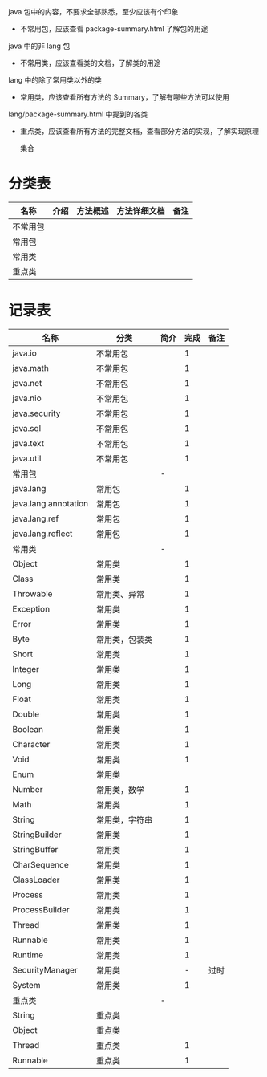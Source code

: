 java 包中的内容，不要求全部熟悉，至少应该有个印象
* 不常用包，应该查看 package-summary.html 了解包的用途

java 中的非 lang 包

* 不常用类，应该查看类的文档，了解类的用途

lang 中的除了常用类以外的类

* 常用类，应该查看所有方法的 Summary，了解有哪些方法可以使用

lang/package-summary.html 中提到的各类

* 重点类，应该查看所有方法的完整文档，查看部分方法的实现，了解实现原理

  集合

# 分类表
名称|介绍|方法概述|方法详细文档|备注
-|-|-|-|-
不常用包|
常用包|
常用类|
重点类|

# 记录表
名称|分类|简介|完成|备注
-|-|-|-|-
java.io|不常用包||1|
java.math|不常用包||1|
java.net|不常用包||1|
java.nio|不常用包||1|
java.security|不常用包||1|
java.sql|不常用包||1|
java.text|不常用包||1|
java.util|不常用包||1|
|常用包||-|
java.lang|常用包||1|
java.lang.annotation|常用包||1|
java.lang.ref|常用包||1|
java.lang.reflect|常用包||1|
|常用类||-|
Object|常用类||1|
Class|常用类||1|
Throwable|常用类、异常||1|
Exception|常用类||1|
Error|常用类||1|
Byte|常用类，包装类||1|
Short|常用类||1|
Integer|常用类||1|
Long|常用类||1|
Float|常用类||1|
Double|常用类||1|
Boolean|常用类||1|
Character|常用类||1|
Void|常用类||1|
Enum|常用类|||
Number|常用类，数学||1|
Math|常用类||1|
String|常用类，字符串||1|
StringBuilder|常用类||1|
StringBuffer|常用类||1|
CharSequence|常用类||1|
ClassLoader|常用类||1|
Process|常用类||1|
ProcessBuilder|常用类||1|
Thread|常用类||1|
Runnable|常用类||1|
Runtime|常用类||1|
SecurityManager|常用类||-|过时
System|常用类||1|
|重点类||-|
String|重点类|||
Object|重点类|||
Thread|重点类||1|
Runnable|重点类||1|